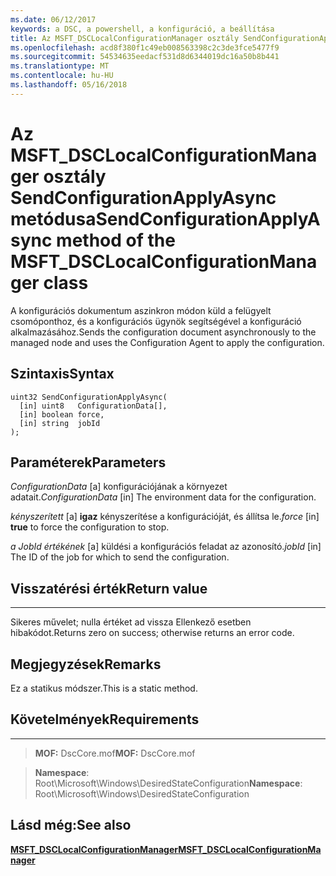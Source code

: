 ```yaml
---
ms.date: 06/12/2017
keywords: a DSC, a powershell, a konfiguráció, a beállítása
title: Az MSFT_DSCLocalConfigurationManager osztály SendConfigurationApplyAsync metódusa
ms.openlocfilehash: acd8f380f1c49eb008563398c2c3de3fce5477f9
ms.sourcegitcommit: 54534635eedacf531d8d6344019dc16a50b8b441
ms.translationtype: MT
ms.contentlocale: hu-HU
ms.lasthandoff: 05/16/2018
---
```

# <a name="sendconfigurationapplyasync-method-of-the-msftdsclocalconfigurationmanager-class"></a><span data-ttu-id="d9bd1-103">Az MSFT_DSCLocalConfigurationManager osztály SendConfigurationApplyAsync metódusa</span><span class="sxs-lookup"><span data-stu-id="d9bd1-103">SendConfigurationApplyAsync method of the MSFT_DSCLocalConfigurationManager class</span></span>

<span data-ttu-id="d9bd1-104">A konfigurációs dokumentum aszinkron módon küld a felügyelt csomóponthoz, és a konfigurációs ügynök segítségével a konfiguráció alkalmazásához.</span><span class="sxs-lookup"><span data-stu-id="d9bd1-104">Sends the configuration document asynchronously to the managed node and uses the Configuration Agent to apply the configuration.</span></span>

<a name="syntax"></a><span data-ttu-id="d9bd1-105">Szintaxis</span><span class="sxs-lookup"><span data-stu-id="d9bd1-105">Syntax</span></span>
------

```mof
uint32 SendConfigurationApplyAsync(
  [in] uint8   ConfigurationData[],
  [in] boolean force,
  [in] string  jobId
);
```

<a name="parameters"></a><span data-ttu-id="d9bd1-106">Paraméterek</span><span class="sxs-lookup"><span data-stu-id="d9bd1-106">Parameters</span></span>
----------

<span data-ttu-id="d9bd1-107">*ConfigurationData* \[a\] konfigurációjának a környezet adatait.</span><span class="sxs-lookup"><span data-stu-id="d9bd1-107">*ConfigurationData* \[in\] The environment data for the configuration.</span></span>

<span data-ttu-id="d9bd1-108">*kényszerített* \[a\] **igaz** kényszerítése a konfigurációját, és állítsa le.</span><span class="sxs-lookup"><span data-stu-id="d9bd1-108">*force* \[in\] **true** to force the configuration to stop.</span></span>

<span data-ttu-id="d9bd1-109">*a JobId értékének* \[a\] küldési a konfigurációs feladat az azonosító.</span><span class="sxs-lookup"><span data-stu-id="d9bd1-109">*jobId* \[in\] The ID of the job for which to send the configuration.</span></span>

## <a name="return-value"></a><span data-ttu-id="d9bd1-110">Visszatérési érték</span><span class="sxs-lookup"><span data-stu-id="d9bd1-110">Return value</span></span>
------------

<span data-ttu-id="d9bd1-111">Sikeres művelet; nulla értéket ad vissza Ellenkező esetben hibakódot.</span><span class="sxs-lookup"><span data-stu-id="d9bd1-111">Returns zero on success; otherwise returns an error code.</span></span>

## <a name="remarks"></a><span data-ttu-id="d9bd1-112">Megjegyzések</span><span class="sxs-lookup"><span data-stu-id="d9bd1-112">Remarks</span></span>

<span data-ttu-id="d9bd1-113">Ez a statikus módszer.</span><span class="sxs-lookup"><span data-stu-id="d9bd1-113">This is a static method.</span></span>

## <a name="requirements"></a><span data-ttu-id="d9bd1-114">Követelmények</span><span class="sxs-lookup"><span data-stu-id="d9bd1-114">Requirements</span></span>
------------
><span data-ttu-id="d9bd1-115">**MOF:** DscCore.mof</span><span class="sxs-lookup"><span data-stu-id="d9bd1-115">**MOF:** DscCore.mof</span></span>

><span data-ttu-id="d9bd1-116">**Namespace**: Root\Microsoft\Windows\DesiredStateConfiguration</span><span class="sxs-lookup"><span data-stu-id="d9bd1-116">**Namespace**: Root\Microsoft\Windows\DesiredStateConfiguration</span></span>


## <a name="see-also"></a><span data-ttu-id="d9bd1-117">Lásd még:</span><span class="sxs-lookup"><span data-stu-id="d9bd1-117">See also</span></span>


[<span data-ttu-id="d9bd1-118">**MSFT_DSCLocalConfigurationManager**</span><span class="sxs-lookup"><span data-stu-id="d9bd1-118">**MSFT_DSCLocalConfigurationManager**</span></span>](msft-dsclocalconfigurationmanager.md)